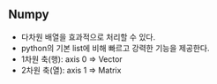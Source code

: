 ## Numpy

- 다차원 배열을 효과적으로 처리할 수 있다.
- python의 기본 list에 비해 빠르고 강력한 기능을 제공한다.
- 1차원 축(행): axis 0 => Vector
- 2차원 축(열): axis 1 => Matrix